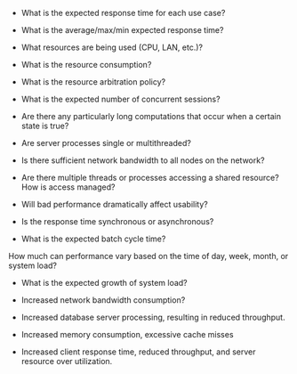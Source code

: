* What is the expected response time for each use case?

* What is the average/max/min expected response time?

* What resources are being used (CPU, LAN, etc.)?

* What is the resource consumption?

* What is the resource arbitration policy?

* What is the expected number of concurrent sessions?

* Are there any particularly long computations that occur when a certain state is true?

* Are server processes single or multithreaded?

* Is there sufficient network bandwidth to all nodes on the network?

* Are there multiple threads or processes accessing a shared resource? How is access managed?

* Will bad performance dramatically affect usability?

* Is the response time synchronous or asynchronous?

* What is the expected batch cycle time?

How much can performance vary based on the time of day, week, month, or system load?

* What is the expected growth of system load?

* Increased network bandwidth consumption? 

* Increased database server processing, resulting in reduced throughput. 

* Increased memory consumption, excessive cache misses

* Increased client response time, reduced throughput, and server resource over utilization. 
